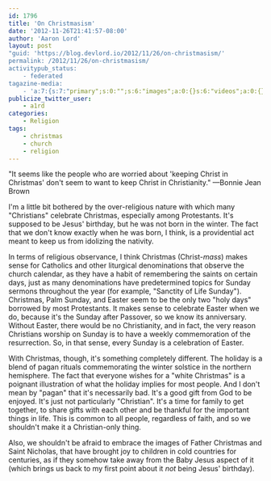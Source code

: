 ```yaml
---
id: 1796
title: 'On Christmasism'
date: '2012-11-26T21:41:57-08:00'
author: 'Aaron Lord'
layout: post
"guid: 'https://blog.devlord.io/2012/11/26/on-christmasism/'
permalink: /2012/11/26/on-christmasism/
activitypub_status:
    - federated
tagazine-media:
    - 'a:7:{s:7:"primary";s:0:"";s:6:"images";a:0:{}s:6:"videos";a:0:{}s:11:"image_count";i:0;s:6:"author";s:8:"28099389";s:7:"blog_id";s:8:"28571045";s:9:"mod_stamp";s:19:"2012-11-27 05:41:57";}'
publicize_twitter_user:
    - a1rd
categories:
    - Religion
tags:
    - christmas
    - church
    - religion
---
```


"It seems like the people who are worried about 'keeping Christ in Christmas' don't seem to want to keep Christ in Christianity." —Bonnie Jean Brown

I'm a little bit bothered by the over-religious nature with which many "Christians" celebrate Christmas, especially among Protestants. It's supposed to be Jesus' birthday, but he was not born in the winter. The fact that we don't know exactly when he was born, I think, is a providential act meant to keep us from idolizing the nativity.

In terms of religious observance, I think Christmas (Christ-<i>mass</i>) makes sense for Catholics and other liturgical denominations that observe the church calendar, as they have a habit of remembering the saints on certain days, just as many denominations have predetermined topics for Sunday sermons throughout the year (for example, "Sanctity of Life Sunday"). Christmas, Palm Sunday, and Easter seem to be the only two "holy days" borrowed by most Protestants. It makes sense to celebrate Easter when we do, because it's the Sunday after Passover, so we know its anniversary. Without Easter, there would be no Christianity, and in fact, the very reason Christians worship on Sunday is to have a weekly commemoration of the resurrection. So, in that sense, every Sunday is a celebration of Easter.

With Christmas, though, it's something completely different. The holiday is a blend of pagan rituals commemorating the winter solstice in the northern hemisphere. The fact that everyone wishes for a "white Christmas" is a poignant illustration of what the holiday implies for most people. And I don't mean by "pagan" that it's necessarily bad. It's a good gift from God to be enjoyed. It's just not particularly "Christian". It's a time for family to get together, to share gifts with each other and be thankful for the important things in life. This is common to all people, regardless of faith, and so we shouldn't make it a Christian-only thing.

Also, we shouldn't be afraid to embrace the images of Father Christmas and Saint Nicholas, that have brought joy to children in cold countries for centuries, as if they somehow take away from the Baby Jesus aspect of it (which brings us back to my first point about it <i>not</i> being Jesus' birthday).
